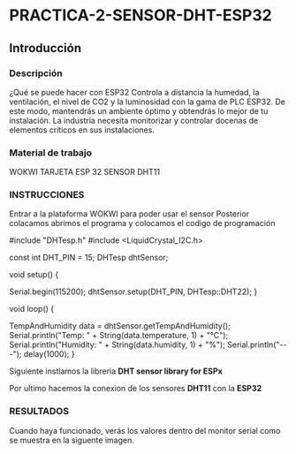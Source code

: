 # PRACTICA-2-SENSOR-DHT-ESP32
## Introducción 
### Descripción 
¿Qué se puede hacer con ESP32
Controla a distancia la humedad, la ventilación, el nivel de CO2 y la luminosidad con la gama de PLC ESP32. De este modo, mantendrás un ambiente óptimo y obtendrás lo mejor de tu instalación. La industria necesita monitorizar y controlar docenas de elementos críticos en sus instalaciones.

### Material de trabajo 
WOKWI
TARJETA ESP 32
SENSOR DHT11

### INSTRUCCIONES 
Entrar a la plataforma WOKWI para poder usar el sensor
Posterior colacamos abrimos el programa y colocamos el codigo de programación 

#include "DHTesp.h"
#include <LiquidCrystal_I2C.h>

const int DHT_PIN = 15;
DHTesp dhtSensor;


void setup() {

  Serial.begin(115200);
  dhtSensor.setup(DHT_PIN, DHTesp::DHT22);
}

void loop() {

  TempAndHumidity  data = dhtSensor.getTempAndHumidity();
  Serial.println("Temp: " + String(data.temperature, 1) + "°C");
  Serial.println("Humidity: " + String(data.humidity, 1) + "%");
  Serial.println("---");
  delay(1000);
}

Siguiente instlamos la libreria **DHT sensor library for ESPx**

Por ultimo hacemos la conexion de los sensores **DHT11** con la **ESP32**

### RESULTADOS
Cuando haya funcionado, verás los valores dentro del monitor serial como se muestra en la siguente imagen.
